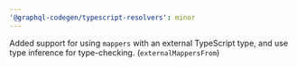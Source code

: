 ```yaml
---
'@graphql-codegen/typescript-resolvers': minor
---
```


Added support for using `mappers` with an external TypeScript type, and use type inference for type-checking. (`externalMappersFrom`)

